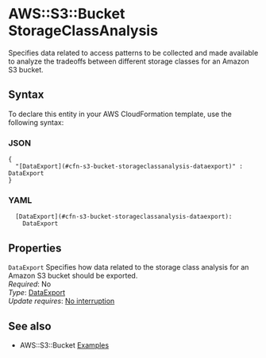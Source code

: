 # AWS::S3::Bucket StorageClassAnalysis<a name="aws-properties-s3-bucket-storageclassanalysis"></a>

Specifies data related to access patterns to be collected and made available to analyze the tradeoffs between different storage classes for an Amazon S3 bucket\.

## Syntax<a name="aws-properties-s3-bucket-storageclassanalysis-syntax"></a>

To declare this entity in your AWS CloudFormation template, use the following syntax:

### JSON<a name="aws-properties-s3-bucket-storageclassanalysis-syntax.json"></a>

```
{
  "[DataExport](#cfn-s3-bucket-storageclassanalysis-dataexport)" : DataExport
}
```

### YAML<a name="aws-properties-s3-bucket-storageclassanalysis-syntax.yaml"></a>

```
  [DataExport](#cfn-s3-bucket-storageclassanalysis-dataexport):
    DataExport
```

## Properties<a name="aws-properties-s3-bucket-storageclassanalysis-properties"></a>

`DataExport` <a name="cfn-s3-bucket-storageclassanalysis-dataexport"></a>
Specifies how data related to the storage class analysis for an Amazon S3 bucket should be exported\.  
_Required_: No  
_Type_: [DataExport](aws-properties-s3-bucket-dataexport.md)  
_Update requires_: [No interruption](https://docs.aws.amazon.com/AWSCloudFormation/latest/UserGuide/using-cfn-updating-stacks-update-behaviors.html#update-no-interrupt)

## See also<a name="aws-properties-s3-bucket-storageclassanalysis--seealso"></a>

- AWS::S3::Bucket [Examples](https://docs.aws.amazon.com/AWSCloudFormation/latest/UserGuide/aws-properties-s3-bucket.html#aws-properties-s3-bucket--examples)
